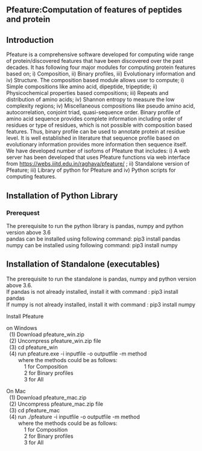 ## Pfeature:Computation of features of peptides and protein
## Introduction
Pfeature is a comprehensive software developed for computing wide range of protein/discovered features that have been discovered over the past decades. It has following four major modules for computing protein features based on; i) Composition, ii) Binary profiles, iii) Evolutionary information and iv) Structure.  The composition based module allows user to compute; i) Simple compositions like amino acid, dipeptide, tripeptide; ii) Physicochemical properties based compositions; iii) Repeats and distribution of amino acids; iv) Shannon entropy to measure the low complexity regions; iv) Miscellaneous compositions like pseudo amino acid, autocorrelation, conjoint triad, quasi-sequence order. Binary profile of amino acid sequence provides complete information including order of residues or type of residues, which is not possible with composition based features. Thus, binary profile can be used to annotate protein at residue level. It is well established in literature that sequence profile based on evolutionary information provides more information then sequence itself.
We have developed number of isofoms of Pfeature that includes: i) A web server has been developed that uses Pfeature functions via web interface from https://webs.iiitd.edu.in/raghava/pfeature/ ; ii) Standalone version of Pfeature; iii) Library of python for Pfeature and iv) Python scripts for computing features. 
## Installation of Python Library
### Prerequest
The prerequisite to run the python library is pandas, numpy and python version above 3.6<br>
pandas can be installed using following command: pip3 install pandas<br>
numpy can be installed using following command: pip3 install numpy<br>

## Installation of Standalone (executables)
The prerequisite to run the standalone is pandas, numpy and python version above 3.6.<br>
If pandas is not already installed, install it with command : pip3 install pandas<br>
If numpy is not already installed, install it with command : pip3 install numpy<br>

Install Pfeature<br/>

on Windows<br/>
&nbsp;&nbsp;(1) Download pfeature_win.zip<br/>
&nbsp;&nbsp;(2) Uncompress pfeature_win.zip file<br/>
&nbsp;&nbsp;(3) cd pfeature_win<br/>
&nbsp;&nbsp;(4) run pfeature.exe -i inputfile -o outputfile -m method<br/>
&nbsp;&nbsp;&nbsp;&nbsp;&nbsp;&nbsp;&nbsp;&nbsp;where the methods could be as follows:<br/>
&nbsp;&nbsp;&nbsp;&nbsp;&nbsp;&nbsp;&nbsp;&nbsp;&nbsp;&nbsp;&nbsp;&nbsp;1 for Composition<br/>
&nbsp;&nbsp;&nbsp;&nbsp;&nbsp;&nbsp;&nbsp;&nbsp;&nbsp;&nbsp;&nbsp;&nbsp;2 for Binary profiles<br/>
&nbsp;&nbsp;&nbsp;&nbsp;&nbsp;&nbsp;&nbsp;&nbsp;&nbsp;&nbsp;&nbsp;&nbsp;3 for All<br/>
          
 On Mac<br/>
 &nbsp;&nbsp;(1) Download pfeature_mac.zip<br/>
 &nbsp;&nbsp;(2) Uncompress pfeature_mac.zip file<br/>
 &nbsp;&nbsp;(3) cd pfeature_mac<br/>
 &nbsp;&nbsp;(4) run ./pfeature -i inputfile -o outputfile -m method<br/>
 &nbsp;&nbsp;&nbsp;&nbsp;&nbsp;&nbsp;&nbsp;&nbsp;where the methods could be as follows:<br/>
 &nbsp;&nbsp;&nbsp;&nbsp;&nbsp;&nbsp;&nbsp;&nbsp;&nbsp;&nbsp;&nbsp;&nbsp;1 for Composition<br/>
 &nbsp;&nbsp;&nbsp;&nbsp;&nbsp;&nbsp;&nbsp;&nbsp;&nbsp;&nbsp;&nbsp;&nbsp;2 for Binary profiles<br/>
 &nbsp;&nbsp;&nbsp;&nbsp;&nbsp;&nbsp;&nbsp;&nbsp;&nbsp;&nbsp;&nbsp;&nbsp;3 for All<br/>

